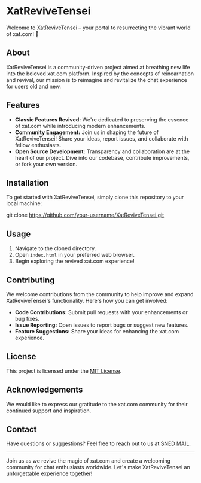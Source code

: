 # XatReviveTensei

Welcome to XatReviveTensei – your portal to resurrecting the vibrant world of xat.com! 🌟

## About

XatReviveTensei is a community-driven project aimed at breathing new life into the beloved xat.com platform. Inspired by the concepts of reincarnation and revival, our mission is to reimagine and revitalize the chat experience for users old and new.

## Features

- **Classic Features Revived:** We're dedicated to preserving the essence of xat.com while introducing modern enhancements.
- **Community Engagement:** Join us in shaping the future of XatReviveTensei! Share your ideas, report issues, and collaborate with fellow enthusiasts.
- **Open Source Development:** Transparency and collaboration are at the heart of our project. Dive into our codebase, contribute improvements, or fork your own version.

## Installation

To get started with XatReviveTensei, simply clone this repository to your local machine:

git clone https://github.com/your-username/XatReviveTensei.git


## Usage

1. Navigate to the cloned directory.
2. Open `index.html` in your preferred web browser.
3. Begin exploring the revived xat.com experience!

## Contributing

We welcome contributions from the community to help improve and expand XatReviveTensei's functionality. Here's how you can get involved:

- **Code Contributions:** Submit pull requests with your enhancements or bug fixes.
- **Issue Reporting:** Open issues to report bugs or suggest new features.
- **Feature Suggestions:** Share your ideas for enhancing the xat.com experience.


## License

This project is licensed under the [MIT License](LICENSE).

## Acknowledgements

We would like to express our gratitude to the xat.com community for their continued support and inspiration.

## Contact

Have questions or suggestions? Feel free to reach out to us at [SNED MAIL](mailto:yami.yamo@hotmail.com).

---

Join us as we revive the magic of xat.com and create a welcoming community for chat enthusiasts worldwide. Let's make XatReviveTensei an unforgettable experience together!
